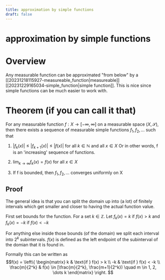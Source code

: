 ```yaml
---
title: approximation by simple functions
draft: false
---
```

# approximation by simple functions

# Overview
Any measurable function can be approximated "from below" by a [[20231218115927-measureable_function|measureable]] [[20231229165034-simple_function|simple function]].
This is nice since simple functions can be much easier to work with.

# Theorem (if you can call it that)
For any measurable function $f:X \to [-\infty, \infty]$ on a measurable space $(X, \mathcal{S})$, then there exists a sequence of measurable simple functions $f_1, f_2, \dots$ such that

1. $|f_k(x)| \leq |f_{k+1}(x)| \leq |f(x)|$ for all $k \in \mathbb{N}$ and all $x \in X$
   Or in other words, f is an 'increasing' sequence of functions.

2. $\lim_{k\to \infty} f_k(x) = f(x)$ for all $x \in X$

3. If f is bounded, then $f_1, f_2, \dots$ converges uniformly on X

## Proof
The general idea is that you can split the domain up into (a lot) of finitely intervals which get smaller and closer to having the actual function value.

First set bounds for the function. For a set $k \in \mathbb{Z}$.
Let $f_k(x) = k$ if $f(x) > k$ and $f_k(x) = -k$ if $f(x) < -k$

For anything else inside those bounds (of the domain) we split each interval into $2^k$ subintervals.
$f(x)$ is defined as the left endpoint of the subinterval of the domian that it is found in.

Formally this can be written as
$$f(x) = \left\{ \begin{matrix} k & \text{if } f(x) > k \\
-k & \text{if } f(x) < -k  \\
\frac{m}{2^k} & f(x) \in [\frac{m}{2^k}, \frac{m+1}{2^k}) \quad m \in 1, 2, \dots k
\end{matrix} \right. $$
